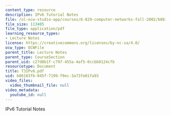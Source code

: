 ```yaml
---
content_type: resource
description: IPv6 Tutorial Notes
file: /ol-ocw-studio-app/courses/6-829-computer-networks-fall-2002/b86103fb045f7199f9ec3a73fe01fa93_T3IPv6.pdf
file_size: 113485
file_type: application/pdf
learning_resource_types:
- Lecture Notes
license: https://creativecommons.org/licenses/by-nc-sa/4.0/
ocw_type: OCWFile
parent_title: Lecture Notes
parent_type: CourseSection
parent_uid: c27d8b1f-c797-455a-4af5-0ccbb0124cfb
resourcetype: Document
title: T3IPv6.pdf
uid: b86103fb-045f-7199-f9ec-3a73fe01fa93
video_files:
  video_thumbnail_file: null
video_metadata:
  youtube_id: null
---
```

IPv6 Tutorial Notes
